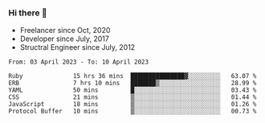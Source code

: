 ### Hi there 👋

- Freelancer since Oct, 2020
- Developer since July, 2017
- Structral Engineer since July, 2012

<!--START_SECTION:waka-->

```text
From: 03 April 2023 - To: 10 April 2023

Ruby              15 hrs 36 mins  ███████████████▓░░░░░░░░░   63.07 %
ERB               7 hrs 10 mins   ███████▒░░░░░░░░░░░░░░░░░   28.99 %
YAML              50 mins         █░░░░░░░░░░░░░░░░░░░░░░░░   03.43 %
CSS               21 mins         ▒░░░░░░░░░░░░░░░░░░░░░░░░   01.44 %
JavaScript        18 mins         ▒░░░░░░░░░░░░░░░░░░░░░░░░   01.26 %
Protocol Buffer   10 mins         ▒░░░░░░░░░░░░░░░░░░░░░░░░   00.73 %
```

<!--END_SECTION:waka-->
